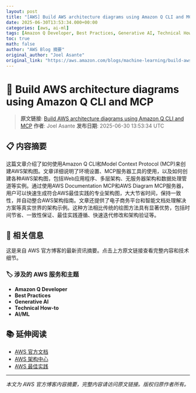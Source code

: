 ```yaml
---
layout: post
title: "[AWS] Build AWS architecture diagrams using Amazon Q CLI and MCP"
date: 2025-06-30T13:53:34.000+00:00
categories: [aws, ai-ml]
tags: [Amazon Q Developer, Best Practices, Generative AI, Technical How-to, AIML]
toc: true
math: false
author: "AWS Blog 摘要"
original_author: "Joel Asante"
original_link: "https://aws.amazon.com/blogs/machine-learning/build-aws-architecture-diagrams-using-amazon-q-cli-and-mcp/"
---
```


# 🤖 Build AWS architecture diagrams using Amazon Q CLI and MCP

> **原文链接**: [Build AWS architecture diagrams using Amazon Q CLI and MCP](https://aws.amazon.com/blogs/machine-learning/build-aws-architecture-diagrams-using-amazon-q-cli-and-mcp/)
> **作者**: Joel Asante
> **发布日期**: 2025-06-30 13:53:34 UTC

## 📋 内容摘要

这篇文章介绍了如何使用Amazon Q CLI和Model Context Protocol (MCP)来创建AWS架构图。文章详细说明了环境设置、MCP服务器工具的使用，以及如何创建各种AWS架构图，包括Web应用程序、多层架构、无服务器架构和数据处理管道等实例。通过使用AWS Documentation MCP和AWS Diagram MCP服务器，用户可以快速生成符合AWS最佳实践的专业架构图，大大节省时间，保持一致性，并自动整合AWS架构指南。文章还提供了电子商务平台和智能文档处理解决方案等真实世界的架构示例。这种方法相比传统的绘图方法具有显著优势，包括时间节省、一致性保证、最佳实践遵循、快速迭代修改和架构验证等。

## 🔗 相关信息

这是来自 AWS 官方博客的最新资讯摘要。点击上方原文链接查看完整内容和技术细节。

### 🏷️ 涉及的 AWS 服务和主题

- **Amazon Q Developer**
- **Best Practices**
- **Generative AI**
- **Technical How-to**
- **AI/ML**

## 📚 延伸阅读

- [AWS 官方文档](https://docs.aws.amazon.com/)
- [AWS 架构中心](https://aws.amazon.com/architecture/)
- [AWS 最佳实践](https://aws.amazon.com/architecture/well-architected/)

---

*本文为 AWS 官方博客内容摘要，完整内容请访问原文链接。版权归原作者所有。*